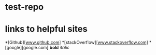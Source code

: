 # test-repo
# links to helpful sites
*[Github][www.github.com]
*[stackOverflow][www.stackoverflow.com]
*[google][google.com]
**bold** 
*italic*

